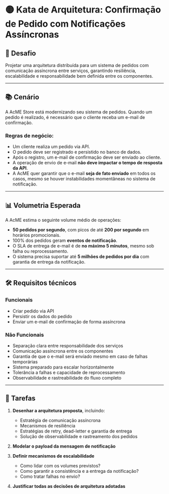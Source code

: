 # 🟡 Kata de Arquitetura: Confirmação de Pedido com Notificações Assíncronas

## 🎯 Desafio

Projetar uma arquitetura distribuída para um sistema de pedidos com comunicação assíncrona entre serviços, garantindo resiliência, escalabilidade e responsabilidade bem definida entre os componentes.

---

## 📚 Cenário

A AcME Store está modernizando seu sistema de pedidos. Quando um pedido é realizado, é necessário que o cliente receba um e-mail de confirmação.

### Regras de negócio:

- Um cliente realiza um pedido via API.
- O pedido deve ser registrado e persistido no banco de dados.
- Após o registro, um e-mail de confirmação deve ser enviado ao cliente.
- A operação de envio de e-mail **não deve impactar o tempo de resposta da API**.
- A AcME quer garantir que o e-mail **seja de fato enviado** em todos os casos, mesmo se houver instabilidades momentâneas no sistema de notificação.

---

## 📊 Volumetria Esperada

A AcME estima o seguinte volume médio de operações:

- **50 pedidos por segundo**, com picos de até **200 por segundo** em horários promocionais.
- 100% dos pedidos geram **eventos de notificação**.
- O SLA de entrega de e-mail é de **no máximo 5 minutos**, mesmo sob falha ou reprocessamento.
- O sistema precisa suportar até **5 milhões de pedidos por dia** com garantia de entrega da notificação.

---

## 🛠️ Requisitos técnicos

### Funcionais

- Criar pedido via API
- Persistir os dados do pedido
- Enviar um e-mail de confirmação de forma assíncrona

### Não Funcionais

- Separação clara entre responsabilidade dos serviços
- Comunicação assíncrona entre os componentes
- Garantia de que o e-mail será enviado mesmo em caso de falhas temporárias
- Sistema preparado para escalar horizontalmente
- Tolerância a falhas e capacidade de reprocessamento
- Observabilidade e rastreabilidade do fluxo completo

---

## 🔧 Tarefas

1. **Desenhar a arquitetura proposta**, incluindo:
   - Estratégia de comunicação assíncrona
   - Mecanismos de resiliência
   - Estratégias de retry, dead-letter e garantia de entrega
   - Solução de observabilidade e rastreamento dos pedidos

2. **Modelar o payload da mensagem de notificação**

3. **Definir mecanismos de escalabilidade**
   - Como lidar com os volumes previstos?
   - Como garantir a consistência e a entrega da notificação?
   - Como tratar falhas no envio?

4. **Justificar todas as decisões de arquitetura adotadas**
